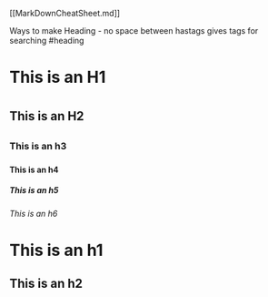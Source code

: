 [[MarkDownCheatSheet.md]]

Ways to make Heading - no space between hastags gives tags for searching
#heading
# This is an H1 <h1>
## This is an H2<h2>
### This is an h3<h3>
#### This is an h4<h4>
##### This is an h5<h5>
###### This is an h6<h6>

This is an h1
=============

This is an h2
-------------

